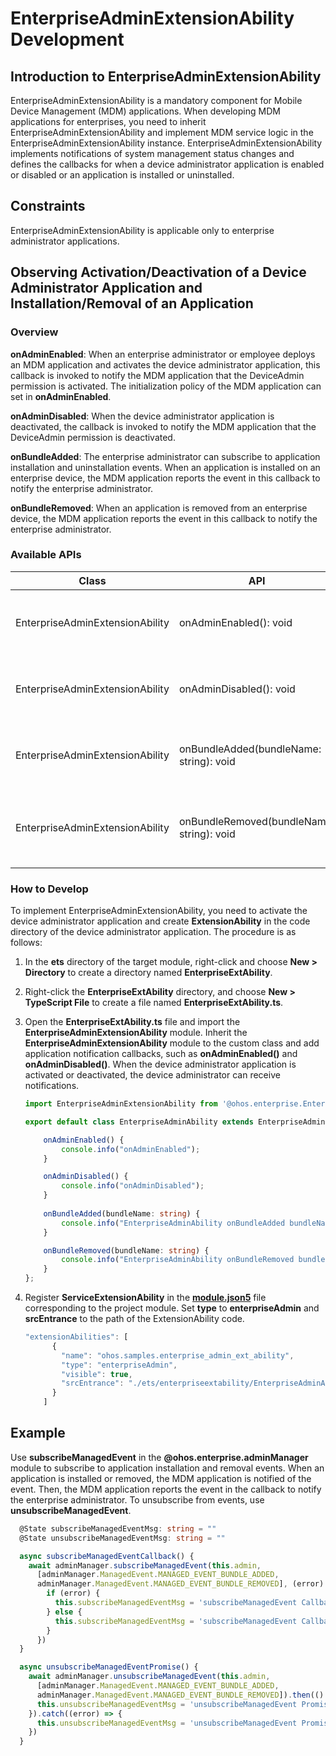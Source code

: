 # EnterpriseAdminExtensionAbility Development

## Introduction to EnterpriseAdminExtensionAbility

EnterpriseAdminExtensionAbility is a mandatory component for Mobile Device Management (MDM) applications. When developing MDM applications for enterprises, you need to inherit EnterpriseAdminExtensionAbility and implement MDM service logic in the EnterpriseAdminExtensionAbility instance. EnterpriseAdminExtensionAbility implements notifications of system management status changes and defines the callbacks for when a device administrator application is enabled or disabled or an application is installed or uninstalled.

## Constraints

EnterpriseAdminExtensionAbility is applicable only to enterprise administrator applications.

## Observing Activation/Deactivation of a Device Administrator Application and Installation/Removal of an Application

### Overview

**onAdminEnabled**: When an enterprise administrator or employee deploys an MDM application and activates the device administrator application, this callback is invoked to notify the MDM application that the DeviceAdmin permission is activated. The initialization policy of the MDM application can set in **onAdminEnabled**.

**onAdminDisabled**: When the device administrator application is deactivated, the callback is invoked to notify the MDM application that the DeviceAdmin permission is deactivated.

**onBundleAdded**: The enterprise administrator can subscribe to application installation and uninstallation events. When an application is installed on an enterprise device, the MDM application reports the event in this callback to notify the enterprise administrator.

**onBundleRemoved**: When an application is removed from an enterprise device, the MDM application reports the event in this callback to notify the enterprise administrator.

### Available APIs

| Class                           | API                                 | Description                        |
| ------------------------------ | ----------------------------------------- | ---------------------------- |
| EnterpriseAdminExtensionAbility | onAdminEnabled(): void                    | Called when a device administrator application is activated.  |
| EnterpriseAdminExtensionAbility | onAdminDisabled(): void                   | Called when a device administrator application is deactivated.|
| EnterpriseAdminExtensionAbility | onBundleAdded(bundleName: string): void   | Called when an application is installed on a device.            |
| EnterpriseAdminExtensionAbility | onBundleRemoved(bundleName: string): void | Called when an application is removed from a device.            |

### How to Develop

To implement EnterpriseAdminExtensionAbility, you need to activate the device administrator application and create **ExtensionAbility** in the code directory of the device administrator application. The procedure is as follows:

1. In the **ets** directory of the target module, right-click and choose **New > Directory** to create a directory named **EnterpriseExtAbility**.
2. Right-click the **EnterpriseExtAbility** directory, and choose **New > TypeScript File** to create a file named **EnterpriseExtAbility.ts**.
3. Open the **EnterpriseExtAbility.ts** file and import the **EnterpriseAdminExtensionAbility** module. Inherit the **EnterpriseAdminExtensionAbility** module to the custom class and add application notification callbacks, such as **onAdminEnabled()** and **onAdminDisabled()**. When the device administrator application is activated or deactivated, the device administrator can receive notifications.

   ```ts
   import EnterpriseAdminExtensionAbility from '@ohos.enterprise.EnterpriseAdminExtensionAbility';

   export default class EnterpriseAdminAbility extends EnterpriseAdminExtensionAbility {

       onAdminEnabled() {
           console.info("onAdminEnabled");
       }

       onAdminDisabled() {
           console.info("onAdminDisabled");
       }
       
       onBundleAdded(bundleName: string) {
           console.info("EnterpriseAdminAbility onBundleAdded bundleName:" + bundleName)
       }

       onBundleRemoved(bundleName: string) {
           console.info("EnterpriseAdminAbility onBundleRemoved bundleName" + bundleName)
       }
   };
   ```

4. Register **ServiceExtensionAbility** in the [**module.json5**](../quick-start/module-configuration-file.md) file corresponding to the project module. Set **type** to **enterpriseAdmin** and **srcEntrance** to the path of the ExtensionAbility code.

   ```ts
   "extensionAbilities": [
         {
           "name": "ohos.samples.enterprise_admin_ext_ability",
           "type": "enterpriseAdmin",
           "visible": true,
           "srcEntrance": "./ets/enterpriseextability/EnterpriseAdminAbility.ts"
         }
       ]
   ```

## Example

Use **subscribeManagedEvent** in the **@ohos.enterprise.adminManager** module to subscribe to application installation and removal events. When an application is installed or removed, the MDM application is notified of the event. Then, the MDM application reports the event in the callback to notify the enterprise administrator. To unsubscribe from events, use **unsubscribeManagedEvent**.

```ts
  @State subscribeManagedEventMsg: string = ""
  @State unsubscribeManagedEventMsg: string = ""

  async subscribeManagedEventCallback() {
    await adminManager.subscribeManagedEvent(this.admin,
      [adminManager.ManagedEvent.MANAGED_EVENT_BUNDLE_ADDED,
      adminManager.ManagedEvent.MANAGED_EVENT_BUNDLE_REMOVED], (error) => {
        if (error) {
          this.subscribeManagedEventMsg = 'subscribeManagedEvent Callback::errorCode: ' + error.code + ' errorMessage: ' + error.message
        } else {
          this.subscribeManagedEventMsg = 'subscribeManagedEvent Callback::success'
        }
      })
  }

  async unsubscribeManagedEventPromise() {
    await adminManager.unsubscribeManagedEvent(this.admin,
      [adminManager.ManagedEvent.MANAGED_EVENT_BUNDLE_ADDED,
      adminManager.ManagedEvent.MANAGED_EVENT_BUNDLE_REMOVED]).then(() => {
      this.unsubscribeManagedEventMsg = 'unsubscribeManagedEvent Promise::success'
    }).catch((error) => {
      this.unsubscribeManagedEventMsg = 'unsubscribeManagedEvent Promise::errorCode: ' + error.code + ' errorMessage: ' + error.message
    })
  }
```

